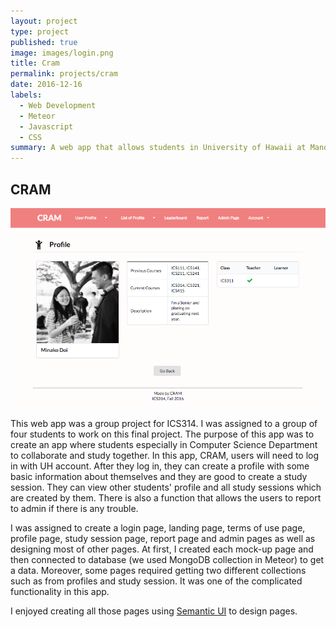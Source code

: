 ```yaml
---
layout: project
type: project
published: true
image: images/login.png
title: Cram
permalink: projects/cram
date: 2016-12-16
labels:
  - Web Development
  - Meteor
  - Javascript
  - CSS
summary: A web app that allows students in University of Hawaii at Manoa to collaborate with each other.
---
```


## CRAM

<img class="ui laege bordered image" src="../images/cram_profile.png">

<br />

This web app was a group project for ICS314.  I was assigned to a group of four students to work on this final project.  The purpose of this app was to create an app where students especially in Computer Science Department to collaborate and study together.  In this app, CRAM, users will need to log in with UH account. After they log in, they can create a profile with some basic information about themselves and they are good to create a study session.  They can view other students' profile and all study sessions which are created by them.  There is also a function that allows the users to report to admin if there is any trouble.

I was assigned to create a login page, landing page, terms of use page, profile page, study session page, report page and admin pages as well as designing most of other pages.  At first, I created each mock-up page and then connected to database (we used MongoDB collection in Meteor) to get a data.  Moreover, some pages required getting two different collections such as from profiles and study session.  It was one of the complicated functionality in this app.

I enjoyed creating all those pages using [Semantic UI](http://semantic-ui.com) to design pages.
